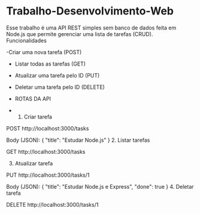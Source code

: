 # Trabalho-Desenvolvimento-Web
Esse trabalho é uma API REST simples sem banco de dados feita em Node.js que permite gerenciar uma lista de tarefas (CRUD).  
Funcionalidades

-Criar uma nova tarefa (POST)
- Listar todas as tarefas (GET)
- Atualizar uma tarefa pelo ID (PUT)
- Deletar uma tarefa pelo ID (DELETE)

- ROTAS DA API
- 1. Criar tarefa

POST http://localhost:3000/tasks

Body (JSON):
{
  "title": "Estudar Node.js"
}
2. Listar tarefas

GET http://localhost:3000/tasks

3. Atualizar tarefa

PUT http://localhost:3000/tasks/1

Body (JSON):
{
  "title": "Estudar Node.js e Express",
  "done": true
}
4. Deletar tarefa

DELETE http://localhost:3000/tasks/1


